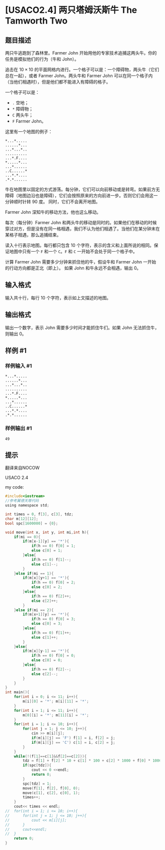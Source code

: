 # [USACO2.4] 两只塔姆沃斯牛 The Tamworth Two

## 题目描述

两只牛逃跑到了森林里。Farmer John 开始用他的专家技术追捕这两头牛。你的任务是模拟他们的行为（牛和 John）。

追击在 $10 \times 10$ 的平面网格内进行。一个格子可以是：一个障碍物，两头牛（它们总在一起），或者 Farmer John。两头牛和 Farmer John 可以在同一个格子内（当他们相遇时），但是他们都不能进入有障碍的格子。

一个格子可以是：
- `.` 空地；
- `*` 障碍物；
- `C` 两头牛；
- `F` Farmer John。

这里有一个地图的例子：

```plain
*...*.....
......*...
...*...*..
..........
...*.F....
*.....*...
...*......
..C......*
...*.*....
.*.*......
```

牛在地图里以固定的方式游荡。每分钟，它们可以向前移动或是转弯。如果前方无障碍（地图边沿也是障碍），它们会按照原来的方向前进一步。否则它们会用这一分钟顺时针转 90 度。 同时，它们不会离开地图。

Farmer John 深知牛的移动方法，他也这么移动。

每次（每分钟）Farmer John 和两头牛的移动是同时的。如果他们在移动的时候穿过对方，但是没有在同一格相遇，我们不认为他们相遇了。当他们在某分钟末在某格子相遇，那么追捕结束。

读入十行表示地图。每行都只包含 10 个字符，表示的含义和上面所说的相同。保证地图中只有一个 `F` 和一个 `C`。`F` 和 `C` 一开始不会处于同一个格子中。

计算 Farmer John 需要多少分钟来抓住他的牛，假设牛和 Farmer John 一开始的行动方向都是正北（即上）。 如果 John 和牛永远不会相遇，输出 0。

## 输入格式

输入共十行，每行 10 个字符，表示如上文描述的地图。

## 输出格式

输出一个数字，表示 John 需要多少时间才能抓住牛们。如果 John 无法抓住牛，则输出 0。

## 样例 #1

### 样例输入 #1

```
*...*.....
......*...
...*...*..
..........
...*.F....
*.....*...
...*......
..C......*
...*.*....
.*.*......
```

### 样例输出 #1

```
49
```

## 提示

翻译来自NOCOW

USACO 2.4



my code:

```c
#include<iostream>
//参考翼德天尊代码
using namespace std;

int times = 0, f[3], c[3], tdz;
char m[12][12];
bool spc[1600000] = {0};

void move(int x, int y, int mi,int h){
	if(mi == 0){
		if(m[x-1][y] == '*'){
			if(h == 0) f[0] = 1;
			else c[0] = 1;
		}else{
			if(h == 0) f[1]--;
			else c[1]--;
		}
	}else if(mi == 1){
		if(m[x][y+1] == '*'){
			if(h == 0) f[0] = 2;
			else c[0] = 2;
		}else{
			if(h == 0) f[2]++;
			else c[2]++;
		}
	}else if(mi == 2){
		if(m[x+1][y] == '*'){
			if(h == 0) f[0] = 3;
			else c[0] = 3;
		}else{
			if(h == 0) f[1]++;
			else c[1]++;
		}
	}else{
		if(m[x][y-1] == '*'){
			if(h == 0) f[0] = 0;
			else c[0] = 0;
		}else{
			if(h == 0) f[2]--;
			else c[2]--;
		}
	}
}
int main(){
	for(int i = 0; i <= 11; i++){
		m[i][0] = '*'; m[i][11] = '*';
	}
	for(int i = 1; i <= 11; i++){
		m[0][i] = '*'; m[11][i] = '*';
	}
	for(int i = 1; i <= 10; i++){
		for(int j = 1; j <= 10; j++){
			cin >> m[i][j];
			if(m[i][j] == 'F') f[1] = i, f[2] = j;
			if(m[i][j] == 'C') c[1] = i, c[2] = j;
		}
	}
	while(!(f[1]==c[1]&&f[2]==c[2])){
		tdz = f[1] + f[2] * 10 + c[1] * 100 + c[2] * 1000 + f[0] * 10000 + c[0] * 40000;
		if(spc[tdz]){
			cout << 0 <<endl;
			return 0;
		}
		spc[tdz] = 1;
		move(f[1], f[2], f[0], 0);
		move(c[1], c[2], c[0], 1);
		times++;
	}
	cout<< times << endl;
//	for(int i = 1; i <= 10; i++){
//		for(int j = 1; j <= 10; j++){
//			cout << m[i][j];
//		}
//		cout<<endl;
//	}
	return 0;
}
```



